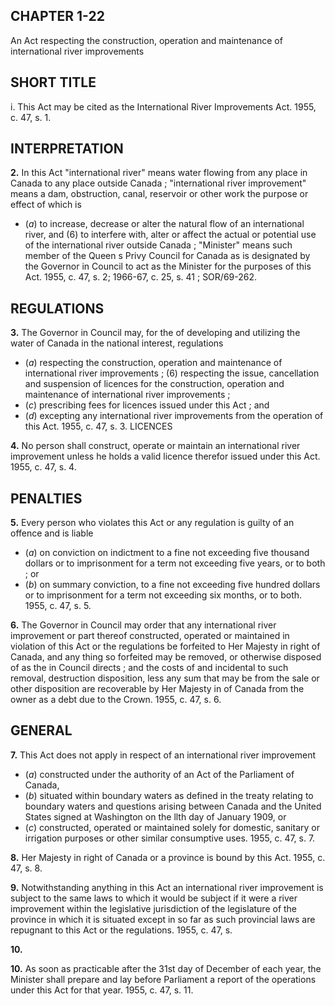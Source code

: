 
## CHAPTER 1-22
An Act respecting the construction, operation
and maintenance of international river
improvements

## SHORT TITLE
i. This Act may be cited as the International
River Improvements Act. 1955, c. 47, s. 1.

## INTERPRETATION

**2.** In this Act
"international river" means water flowing
from any place in Canada to any place
outside Canada ;
"international river improvement" means a
dam, obstruction, canal, reservoir or other
work the purpose or effect of which is
  * (_a_) to increase, decrease or alter the natural
flow of an international river, and
(6) to interfere with, alter or affect the
actual or potential use of the international
river outside Canada ;
"Minister" means such member of the Queen s
Privy Council for Canada as is designated
by the Governor in Council to act as the
Minister for the purposes of this Act. 1955,
c. 47, s. 2; 1966-67, c. 25, s. 41 ; SOR/69-262.

## REGULATIONS

**3.** The Governor in Council may, for the
of developing and utilizing the water
of Canada in the national interest,
regulations
  * (_a_) respecting the construction, operation
and maintenance of international river
improvements ;
(6) respecting the issue, cancellation and
suspension of licences for the construction,
operation and maintenance of international
river improvements ;
  * (_c_) prescribing fees for licences issued under
this Act ; and
  * (_d_) excepting any international river
improvements from the operation of this
Act. 1955, c. 47, s. 3.
LICENCES

**4.** No person shall construct, operate or
maintain an international river improvement
unless he holds a valid licence therefor issued
under this Act. 1955, c. 47, s. 4.

## PENALTIES

**5.** Every person who violates this Act or
any regulation is guilty of an offence and is
liable
  * (_a_) on conviction on indictment to a fine
not exceeding five thousand dollars or to
imprisonment for a term not exceeding five
years, or to both ; or
  * (_b_) on summary conviction, to a fine not
exceeding five hundred dollars or to
imprisonment for a term not exceeding six
months, or to both. 1955, c. 47, s. 5.

**6.** The Governor in Council may order that
any international river improvement or part
thereof constructed, operated or maintained
in violation of this Act or the regulations be
forfeited to Her Majesty in right of Canada,
and any thing so forfeited may be removed,
or otherwise disposed of as the
in Council directs ; and the costs of
and incidental to such removal, destruction
disposition, less any sum that may be
from the sale or other disposition
are recoverable by Her Majesty in
of Canada from the owner as a debt due
to the Crown. 1955, c. 47, s. 6.

## GENERAL

**7.** This Act does not apply in respect of an
international river improvement
  * (_a_) constructed under the authority of an
Act of the Parliament of Canada,
  * (_b_) situated within boundary waters as
defined in the treaty relating to boundary
waters and questions arising between
Canada and the United States signed at
Washington on the llth day of January
1909, or
  * (_c_) constructed, operated or maintained
solely for domestic, sanitary or irrigation
purposes or other similar consumptive uses.
1955, c. 47, s. 7.

**8.** Her Majesty in right of Canada or a
province is bound by this Act. 1955, c. 47, s. 8.

**9.** Notwithstanding anything in this Act
an international river improvement is subject
to the same laws to which it would be subject
if it were a river improvement within the
legislative jurisdiction of the legislature of
the province in which it is situated except in
so far as such provincial laws are repugnant
to this Act or the regulations. 1955, c. 47, s.

**10.**

**10.** As soon as practicable after the 31st
day of December of each year, the Minister
shall prepare and lay before Parliament a
report of the operations under this Act for
that year. 1955, c. 47, s. 11.
